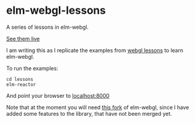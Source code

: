 # elm-webgl-lessons

A series of lessons in elm-webgl.

[See them live](https://nacmartin.github.io/elm-webgl-lessons/)

I am writing this as I replicate the examples from [webgl lessons](http://learningwebgl.com/blog/?page_id=1217) to learn elm-webgl.

To run the examples:

````
cd lessons
elm-reactor
`````

And point your browser to [localhost:8000](http://localhost:8000)

Note that at the moment you will need [this fork](https://github.com/nacmartin/elm-webgl/tree/indexed-triangles) of elm-webgl, since I have added some features to the library, that have not been merged yet.
